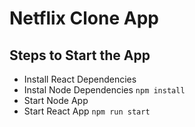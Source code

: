 # Netflix Clone App

## Steps to Start the App

+ Install React Dependencies
+ Instal Node Dependencies `npm install`
+ Start Node App
+ Start React App `npm run start`
